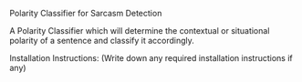Polarity Classifier for Sarcasm Detection

A Polarity Classifier which will determine the contextual or situational polarity of a sentence and classify it accordingly.

Installation Instructions: (Write down any required installation instructions if any)

